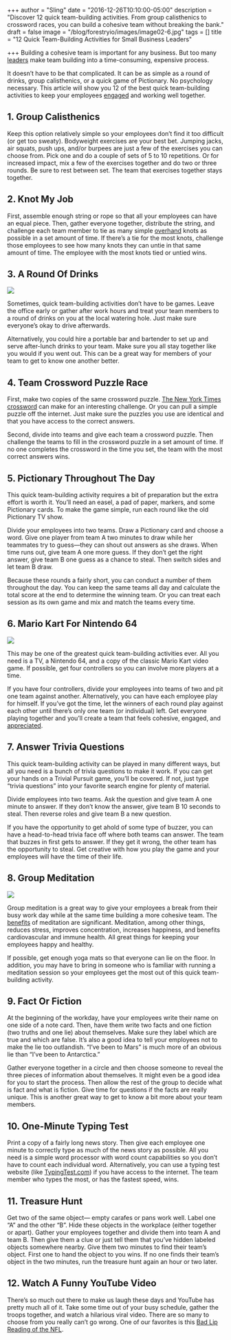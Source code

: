 +++
author = "Sling"
date = "2016-12-26T10:10:00-05:00"
description = "Discover 12 quick team-building activities. From group calisthenics to crossword races, you can build a cohesive team without breaking the bank."
draft = false
image = "/blog/forestryio/images/image02-6.jpg"
tags = []
title = "12 Quick Team-Building Activities for Small Business Leaders"

+++
Building a cohesive team is important for any business. But too many [leaders](https://getsling.com/blog/post/effective-leaders/) make team building into a time-consuming, expensive process.

It doesn’t have to be that complicated. It can be as simple as a round of drinks, group calisthenics, or a quick game of Pictionary. No psychology necessary. This article will show you 12 of the best quick team-building activities to keep your employees [engaged](https://getsling.com/blog/post/employee-engagement-ideas/) and working well together.

## 1\. Group Calisthenics

Keep this option relatively simple so your employees don’t find it too difficult (or get too sweaty). Bodyweight exercises are your best bet. Jumping jacks, air squats, push ups, and/or burpees are just a few of the exercises you can choose from. Pick one and do a couple of sets of 5 to 10 repetitions. Or for increased impact, mix a few of the exercises together and do two or three rounds. Be sure to rest between set. The team that exercises together stays together.

## 2\. Knot My Job

First, assemble enough string or rope so that all your employees can have an equal piece. Then, gather everyone together, distribute the string, and challenge each team member to tie as many simple [overhand](http://www.animatedknots.com/indexbasics.php#ScrollPoint) knots as possible in a set amount of time. If there’s a tie for the most knots, challenge those employees to see how many knots they can untie in that same amount of time. The employee with the most knots tied or untied wins.

## 3\. A Round Of Drinks

![](/blog/forestryio/images/image03-4.jpg)

Sometimes, quick team-building activities don’t have to be games. Leave the office early or gather after work hours and treat your team members to a round of drinks on you at the local watering hole. Just make sure everyone’s okay to drive afterwards.

Alternatively, you could hire a portable bar and bartender to set up and serve after-lunch drinks to your team. Make sure you all stay together like you would if you went out. This can be a great way for members of your team to get to know one another better.

## 4\. Team Crossword Puzzle Race

First, make two copies of the same crossword puzzle. [The New York Times crossword](http://www.nytimes.com/crosswords/index.html?page=home&_r=0) can make for an interesting challenge. Or you can pull a simple puzzle off the internet. Just make sure the puzzles you use are identical and that you have access to the correct answers.

Second, divide into teams and give each team a crossword puzzle. Then challenge the teams to fill in the crossword puzzle in a set amount of time. If no one completes the crossword in the time you set, the team with the most correct answers wins.

## 5\. Pictionary Throughout The Day

This quick team-building activity requires a bit of preparation but the extra effort is worth it. You’ll need an easel, a pad of paper, markers, and some Pictionary cards. To make the game simple, run each round like the old Pictionary TV show.

Divide your employees into two teams. Draw a Pictionary card and choose a word. Give one player from team A two minutes to draw while her teammates try to guess—they can shout out answers as she draws. When time runs out, give team A one more guess. If they don’t get the right answer, give team B one guess as a chance to steal. Then switch sides and let team B draw.

Because these rounds a fairly short, you can conduct a number of them throughout the day. You can keep the same teams all day and calculate the total score at the end to determine the winning team. Or you can treat each session as its own game and mix and match the teams every time.

## 6\. Mario Kart For Nintendo 64

![](/blog/forestryio/images/image00-3.png)

This may be one of the greatest quick team-building activities ever. All you need is a TV, a Nintendo 64, and a copy of the classic Mario Kart video game. If possible, get four controllers so you can involve more players at a time.

If you have four controllers, divide your employees into teams of two and pit one team against another. Alternatively, you can have each employee play for himself. If you’ve got the time, let the winners of each round play against each other until there’s only one team (or individual) left. Get everyone playing together and you’ll create a team that feels cohesive, engaged, and [appreciated](https://getsling.com/blog/post/employee-appreciation/).

## 7\. Answer Trivia Questions

This quick team-building activity can be played in many different ways, but all you need is a bunch of trivia questions to make it work. If you can get your hands on a Trivial Pursuit game, you’ll be covered. If not, just type “trivia questions” into your favorite search engine for plenty of material.

Divide employees into two teams. Ask the question and give team A one minute to answer. If they don’t know the answer, give team B 10 seconds to steal. Then reverse roles and give team B a new question.

If you have the opportunity to get ahold of some type of buzzer, you can have a head-to-head trivia face off where both teams can answer. The team that buzzes in first gets to answer. If they get it wrong, the other team has the opportunity to steal. Get creative with how you play the game and your employees will have the time of their life.

## 8\. Group Meditation

![](/blog/forestryio/images/image01-4.jpg)

Group meditation is a great way to give your employees a break from their busy work day while at the same time building a more cohesive team. The [benefits](http://www.huffingtonpost.com/2014/09/19/meditation-benefits_n_5842870.html) of meditation are significant. Meditation, among other things, reduces stress, improves concentration, increases happiness, and benefits cardiovascular and immune health. All great things for keeping your employees happy and healthy.

If possible, get enough yoga mats so that everyone can lie on the floor. In addition, you may have to bring in someone who is familiar with running a meditation session so your employees get the most out of this quick team-building activity.

## 9\. Fact Or Fiction

At the beginning of the workday, have your employees write their name on one side of a note card. Then, have them write two facts and one fiction (two truths and one lie) about themselves. Make sure they label which are true and which are false. It’s also a good idea to tell your employees not to make the lie too outlandish. “I’ve been to Mars” is much more of an obvious lie than “I’ve been to Antarctica.”

Gather everyone together in a circle and then choose someone to reveal the three pieces of information about themselves. It might even be a good idea for you to start the process. Then allow the rest of the group to decide what is fact and what is fiction. Give time for questions if the facts are really unique. This is another great way to get to know a bit more about your team members.

## 10\. One-Minute Typing Test

Print a copy of a fairly long news story. Then give each employee one minute to correctly type as much of the news story as possible. All you need is a simple word processor with word count capabilities so you don’t have to count each individual word. Alternatively, you can use a typing test website (like [TypingTest.com](http://www.typingtest.com/)) if you have access to the internet. The team member who types the most, or has the fastest speed, wins.

## 11\. Treasure Hunt

Get two of the same object— empty carafes or pans work well. Label one “A” and the other “B”. Hide these objects in the workplace (either together or apart). Gather your employees together and divide them into team A and team B. Then give them a clue or just tell them that you’ve hidden labeled objects somewhere nearby. Give them two minutes to find their team’s object. First one to hand the object to you wins. If no one finds their team’s object in the two minutes, run the treasure hunt again an hour or two later.

## 12\. Watch A Funny YouTube Video

There’s so much out there to make us laugh these days and YouTube has pretty much all of it. Take some time out of your busy schedule, gather the troops together, and watch a hilarious viral video. There are so many to choose from you really can’t go wrong. One of our favorites is this [Bad Lip Reading of the NFL](https://www.youtube.com/watch?v=W-kGosnzvjU&feature=player_embedded).